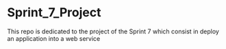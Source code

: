 # Sprint_7_Project
This repo is dedicated to the project of the Sprint 7 which consist in deploy an application into a web service
